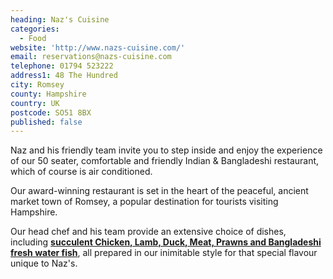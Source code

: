 ```yaml
---
heading: Naz's Cuisine
categories:
  - Food
website: 'http://www.nazs-cuisine.com/'
email: reservations@nazs-cuisine.com
telephone: 01794 523222
address1: 48 The Hundred
city: Romsey
county: Hampshire
country: UK
postcode: SO51 8BX
published: false
---
```

Naz and his friendly team invite you to step inside and enjoy the experience of our 50 seater, comfortable and friendly Indian & Bangladeshi restaurant, which of course is air conditioned.

Our award-winning restaurant is set in the heart of the peaceful, ancient market town of Romsey, a popular destination for tourists visiting Hampshire.

Our head chef and his team provide an extensive choice of dishes, including **[succulent Chicken, Lamb, Duck, Meat, Prawns and Bangladeshi fresh water fish](http://www.nazs-cuisine.com/food.php)**, all prepared in our inimitable style for that special flavour unique to Naz's.

